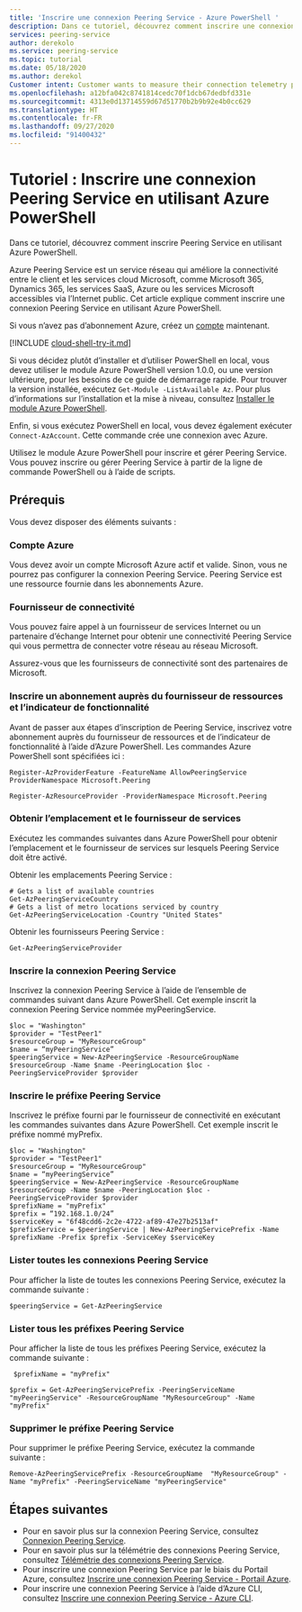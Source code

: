 ```yaml
---
title: 'Inscrire une connexion Peering Service - Azure PowerShell '
description: Dans ce tutoriel, découvrez comment inscrire une connexion Peering Service avec PowerShell.
services: peering-service
author: derekolo
ms.service: peering-service
ms.topic: tutorial
ms.date: 05/18/2020
ms.author: derekol
Customer intent: Customer wants to measure their connection telemetry per prefix to Microsoft services with Azure Peering Service .
ms.openlocfilehash: a12bfa042c8741814cedc70f1dcb67dedbfd331e
ms.sourcegitcommit: 4313e0d13714559d67d51770b2b9b92e4b0cc629
ms.translationtype: HT
ms.contentlocale: fr-FR
ms.lasthandoff: 09/27/2020
ms.locfileid: "91400432"
---
```

# <a name="tutorial-register-a-peering-service-connection-using-azure-powershell"></a>Tutoriel : Inscrire une connexion Peering Service en utilisant Azure PowerShell

Dans ce tutoriel, découvrez comment inscrire Peering Service en utilisant Azure PowerShell.

Azure Peering Service est un service réseau qui améliore la connectivité entre le client et les services cloud Microsoft, comme Microsoft 365, Dynamics 365, les services SaaS, Azure ou les services Microsoft accessibles via l’Internet public. Cet article explique comment inscrire une connexion Peering Service en utilisant Azure PowerShell.

Si vous n’avez pas d’abonnement Azure, créez un [compte](https://azure.microsoft.com/free/?WT.mc_id=A261C142F) maintenant.

[!INCLUDE [cloud-shell-try-it.md](../../includes/cloud-shell-try-it.md)]

Si vous décidez plutôt d’installer et d’utiliser PowerShell en local, vous devez utiliser le module Azure PowerShell version 1.0.0, ou une version ultérieure, pour les besoins de ce guide de démarrage rapide. Pour trouver la version installée, exécutez `Get-Module -ListAvailable Az`. Pour plus d’informations sur l’installation et la mise à niveau, consultez [Installer le module Azure PowerShell](/powershell/azure/install-az-ps).

Enfin, si vous exécutez PowerShell en local, vous devez également exécuter `Connect-AzAccount`. Cette commande crée une connexion avec Azure.

Utilisez le module Azure PowerShell pour inscrire et gérer Peering Service. Vous pouvez inscrire ou gérer Peering Service à partir de la ligne de commande PowerShell ou à l’aide de scripts.


## <a name="prerequisites"></a>Prérequis  
Vous devez disposer des éléments suivants :

### <a name="azure-account"></a>Compte Azure

Vous devez avoir un compte Microsoft Azure actif et valide. Sinon, vous ne pourrez pas configurer la connexion Peering Service. Peering Service est une ressource fournie dans les abonnements Azure.

### <a name="connectivity-provider"></a>Fournisseur de connectivité

Vous pouvez faire appel à un fournisseur de services Internet ou un partenaire d’échange Internet pour obtenir une connectivité Peering Service qui vous permettra de connecter votre réseau au réseau Microsoft.

Assurez-vous que les fournisseurs de connectivité sont des partenaires de Microsoft.

### <a name="register-a-subscription-with-the-resource-provider-and-feature-flag"></a>Inscrire un abonnement auprès du fournisseur de ressources et l’indicateur de fonctionnalité

Avant de passer aux étapes d’inscription de Peering Service, inscrivez votre abonnement auprès du fournisseur de ressources et de l’indicateur de fonctionnalité à l’aide d’Azure PowerShell. Les commandes Azure PowerShell sont spécifiées ici :

```azurepowershell-interactive
Register-AzProviderFeature -FeatureName AllowPeeringService ProviderNamespace Microsoft.Peering 

Register-AzResourceProvider -ProviderNamespace Microsoft.Peering 

```

### <a name="fetch-the-location-and-service-provider"></a>Obtenir l’emplacement et le fournisseur de services 

Exécutez les commandes suivantes dans Azure PowerShell pour obtenir l’emplacement et le fournisseur de services sur lesquels Peering Service doit être activé. 

Obtenir les emplacements Peering Service :

```azurepowershell-interactive
# Gets a list of available countries
Get-AzPeeringServiceCountry 
# Gets a list of metro locations serviced by country
Get-AzPeeringServiceLocation -Country "United States"
```

Obtenir les fournisseurs Peering Service :
              
```azurepowershell-interactive
Get-AzPeeringServiceProvider
```

### <a name="register-the-peering-service-connection"></a>Inscrire la connexion Peering Service

Inscrivez la connexion Peering Service à l’aide de l’ensemble de commandes suivant dans Azure PowerShell. Cet exemple inscrit la connexion Peering Service nommée myPeeringService.

```azurepowershell-interactive
$loc = "Washington"
$provider = "TestPeer1"
$resourceGroup = "MyResourceGroup"
$name = “myPeeringService”
$peeringService = New-AzPeeringService -ResourceGroupName $resourceGroup -Name $name -PeeringLocation $loc -PeeringServiceProvider $provider
```

### <a name="register-the-peering-service-prefix"></a>Inscrire le préfixe Peering Service

Inscrivez le préfixe fourni par le fournisseur de connectivité en exécutant les commandes suivantes dans Azure PowerShell. Cet exemple inscrit le préfixe nommé myPrefix.

```azurepowershell-interactive
$loc = "Washington"
$provider = "TestPeer1"
$resourceGroup = "MyResourceGroup"
$name = “myPeeringService”
$peeringService = New-AzPeeringService -ResourceGroupName $resourceGroup -Name $name -PeeringLocation $loc -PeeringServiceProvider $provider
$prefixName = "myPrefix"
$prefix = “192.168.1.0/24”
$serviceKey = "6f48cdd6-2c2e-4722-af89-47e27b2513af"
$prefixService = $peeringService | New-AzPeeringServicePrefix -Name $prefixName -Prefix $prefix -ServiceKey $serviceKey
```

### <a name="list-all-the-peering-services-connections"></a>Lister toutes les connexions Peering Service

Pour afficher la liste de toutes les connexions Peering Service, exécutez la commande suivante :

```azurepowershell-interactive
$peeringService = Get-AzPeeringService
```

### <a name="list-all-the-peering-service-prefixes"></a>Lister tous les préfixes Peering Service

Pour afficher la liste de tous les préfixes Peering Service, exécutez la commande suivante :

```azurepowershell-interactive
 $prefixName = "myPrefix"
```

```azurepowershell-interactive
$prefix = Get-AzPeeringServicePrefix -PeeringServiceName "myPeeringService" -ResourceGroupName "MyResourceGroup" -Name "myPrefix"
```

### <a name="remove-the-peering-service-prefix"></a>Supprimer le préfixe Peering Service

Pour supprimer le préfixe Peering Service, exécutez la commande suivante :

```azurepowershell-interactive
Remove-AzPeeringServicePrefix -ResourceGroupName  "MyResourceGroup" -Name "myPrefix" -PeeringServiceName "myPeeringService"
```

## <a name="next-steps"></a>Étapes suivantes

- Pour en savoir plus sur la connexion Peering Service, consultez [Connexion Peering Service](connection.md).
- Pour en savoir plus sur la télémétrie des connexions Peering Service, consultez [Télémétrie des connexions Peering Service](connection-telemetry.md).
- Pour inscrire une connexion Peering Service par le biais du Portail Azure, consultez [Inscrire une connexion Peering Service - Portail Azure](azure-portal.md).
- Pour inscrire une connexion Peering Service à l’aide d’Azure CLI, consultez [Inscrire une connexion Peering Service - Azure CLI](cli.md).
